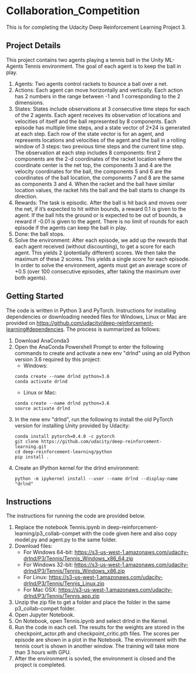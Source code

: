 # Collaboration_Competition
This is for completing the Udacity Deep Reinforcement Learning Project 3.

## Project Details
This project contains two agents playing a tennis ball in the Unity ML-Agents Tennis environment. The goal of each agent is to keep the ball in play.
 1.	Agents: Two agents control rackets to bounce a ball over a net.
 2.	Actions: Each agent can move horizontally and vertically. Each action has 2 numbers in the range between -1 and 1 corresponding to the 2 dimensions.
 3.	States: States include observations at 3 consecutive time steps for each of the 2 agents. Each agent receives its observation of locations and velocities of itself and the ball represented by 8 components. Each episode has multiple time steps, and a state vector of 2*24 is generated at each step. Each row of the state vector is for an agent, and represents locations and velocities of the agent and the ball in a rolling window of 3 steps: two previous time steps and the current time step. The observation at each step includes 8 components: first 2 components are the 2-d coordinates of the racket location where the coordinate center is the net top, the components 3 and 4 are the velocity coordinates for the ball, the components 5 and 6 are the coordinates of the ball location, the components 7 and 8 are the same as components 3 and 4. When the racket and the ball have similar location values, the racket hits the ball and the ball starts to change its direction.
 4.	Rewards: The task is episodic. After the ball is hit back and moves over the net, if it’s expected to hit within bounds, a reward 0.1 is given to the agent. If the ball hits the ground or is expected to be out of bounds, a reward if -0.01 is given to the agent. There is no limit of rounds for each episode if the agents can keep the ball in play.
 5.	Done: the ball stops.
 6.	Solve the environment: After each episode, we add up the rewards that each agent received (without discounting), to get a score for each agent. This yields 2 (potentially different) scores. We then take the maximum of these 2 scores. This yields a single score for each episode. In order to solve the environment, agents must get an average score of +0.5 (over 100 consecutive episodes, after taking the maximum over both agents).

## Getting Started
The code is written in Python 3 and PyTorch. Instructions for installing dependencies or downloading needed files for Windows, Linux or Mac are provided on https://github.com/udacity/deep-reinforcement-learning#dependencies. The process is summarized as follows:
 1. Download AnaConda3
 2. Open the AnaConda Powershell Prompt to enter the following commands to create and activate a new env "drlnd" using an old Python version 3.6 required by this project:
    * Windows:
    ```
    conda create --name drlnd python=3.6
    conda activate drlnd 
    ```
    * Linux or Mac:
    ```
    conda create --name drlnd python=3.6
    source activate drlnd 
    ```
 3. In the new env "drlnd", run the following to install the old PyTorch version for installing Unity provided by Udacity:
    ```
    conda install pytorch=0.4.0 -c pytorch
    git clone https://github.com/udacity/deep-reinforcement-learning.git
    cd deep-reinforcement-learning/python
    pip install . 
    ```
 4. Create an IPython kernel for the drlnd environment:
    ``` 
    python -m ipykernel install --user --name drlnd --display-name "drlnd" 
    ```
## Instructions
The instructions for running the code are provided below. 
 1. Replace the notebook Tennis.ipynb in deep-reinforcement-learning/p3_collab-compet with the code given here and also copy model.py and agent.py to the same folder.
 2. Download files:
    - For Windows 64-bit: https://s3-us-west-1.amazonaws.com/udacity-drlnd/P3/Tennis/Tennis_Windows_x86_64.zip
    - For Windows 32-bit: https://s3-us-west-1.amazonaws.com/udacity-drlnd/P3/Tennis/Tennis_Windows_x86.zip
    - For Linux: https://s3-us-west-1.amazonaws.com/udacity-drlnd/P3/Tennis/Tennis_Linux.zip
    - For Mac OSX: https://s3-us-west-1.amazonaws.com/udacity-drlnd/P3/Tennis/Tennis.app.zip
 3. Unzip the zip file to get a folder and place the folder in the same p3_collab-compet folder.
 3. Open Jupyter Notebook.
 4. On Notebook, open Tennis.ipynb and select drlnd in the Kernel.
 5. Run the code in each cell. The results for the weights are stored in the checkpoint_actor.pth and checkpoint_critic.pth files. The scores per episode are shown in a plot in the Notebook. The environment with the tennis court is shown in another window. The training will take more than 3 hours with GPU.
 6. After the environment is sovled, the environment is closed and the project is completed.
